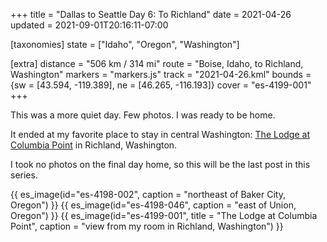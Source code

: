 +++
title = "Dallas to Seattle Day 6: To Richland"
date = 2021-04-26
updated = 2021-09-01T20:16:11-07:00

[taxonomies]
state = ["Idaho", "Oregon", "Washington"]

[extra]
distance = "506 km / 314 mi"
route = "Boise, Idaho, to Richland, Washington"
markers = "markers.js"
track = "2021-04-26.kml"
bounds = {sw = [43.594, -119.389], ne = [46.265, -116.193]}
cover = "es-4199-001"
+++

This was a more quiet day. Few photos. I was ready to be home.

<!-- more -->

It ended at my favorite place to stay in central Washington: [The Lodge at Columbia Point](https://lodgeatcolumbiapoint.com) in Richland, Washington.

I took no photos on the final day home, so this will be the last post in this series.

{{ es_image(id="es-4198-002", caption = "northeast of Baker City, Oregon") }}
{{ es_image(id="es-4198-046", caption = "east of Union, Oregon") }}
{{ es_image(id="es-4199-001", title = "The Lodge at Columbia Point", caption = "view from my room in Richland, Washington") }}
